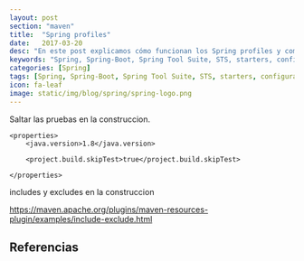 ```yaml
---
layout: post
section: "maven"
title:  "Spring profiles"
date:   2017-03-20
desc: "En este post explicamos cómo funcionan los Spring profiles y como configurarlos para distintos entornos de desarrollo."
keywords: "Spring, Spring-Boot, Spring Tool Suite, STS, starters, configuracion por defecto, buenas prácticas"
categories: [Spring]
tags: [Spring, Spring-Boot, Spring Tool Suite, STS, starters, configuracion por defecto, buenas prácticas]
icon: fa-leaf
image: static/img/blog/spring/spring-logo.png
---
```



Saltar las pruebas en la construccion.

  	<properties>
  		<java.version>1.8</java.version>
  		
  		<project.build.skipTest>true</project.build.skipTest>
  		
    </properties>

includes y excludes en la construccion

https://maven.apache.org/plugins/maven-resources-plugin/examples/include-exclude.html


## Referencias ##

